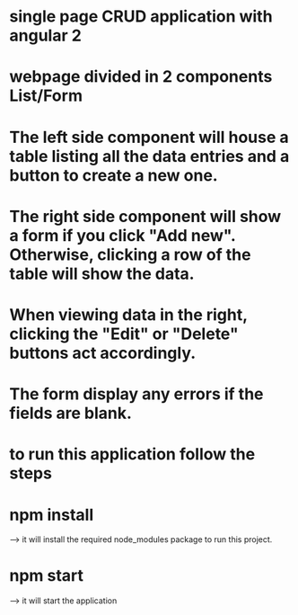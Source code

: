 #  single page CRUD application with angular 2
# webpage divided in 2 components List/Form
# The left side component will house a table listing all the data entries and a button to create a new one.
# The right side component will show a form if you click "Add new". Otherwise, clicking a row of the table will show the data.
# When viewing data in the right, clicking the "Edit" or "Delete" buttons act accordingly.
# The form display any errors if the fields are blank.
# to run this application follow the steps
# npm install
 --> it will install the required node_modules package to run this project.
# npm start
 --> it will start the application

